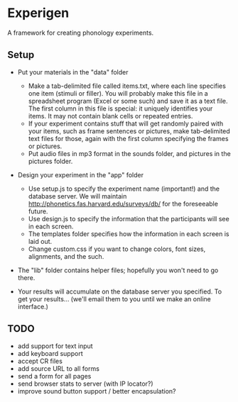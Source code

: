 # Experigen

A framework for creating phonology experiments.



## Setup

* Put your materials in the "data" folder
  - Make a tab-delimited file called items.txt, where each line specifies
    one item (stimuli or filler). You will probably make this file in a
    spreadsheet program (Excel or some such) and save it as a text file. The
    first column in this file is special:  it uniquely identifies your items.
    It may not contain blank cells or repeated entries.
  - If your experiment contains stuff that will get randomly paired with
    your items, such as frame sentences or pictures, make tab-delimited text
    files for those, again with the first column specifying the frames
    or pictures.
  - Put audio files in mp3 format in the sounds folder, and pictures in
    the pictures folder.

* Design your experiment in the "app" folder

  - Use setup.js to specify the experiment name (important!) and the database
    server. We will maintain http://phonetics.fas.harvard.edu/surveys/db/
    for the foreseeable future. 
  - Use design.js to specify the information that the participants will see
    in each screen. 
  - The templates folder specifies how the information in each screen is
    laid out.
  - Change custom.css if you want to change colors, font sizes, alignments,
    and the such.

* The "lib" folder contains helper files; hopefully you won't need to go there. 

* Your results will accumulate on the database server you specified. To get
  your results... (we'll email them to you until we make an online interface.)



## TODO

* add support for text input
* add keyboard support
* accept CR files
* add source URL to all forms
* send a form for all pages
* send browser stats to server (with IP locator?)
* improve sound button support / better encapsulation?
